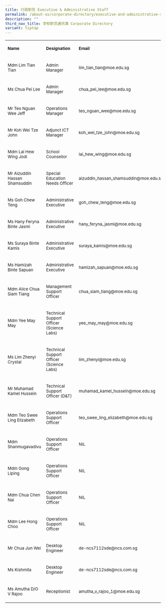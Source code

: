 ```yaml
---
title: 行政职员 Executive & Administrative Staff
permalink: /about-us/corporate-directory/executive-and-administrative-staff/
description: ""
third_nav_title: 学校职员通讯簿 Corporate Directory
variant: tiptap
---
```

<table style="minWidth: 75px">
<colgroup>
<col>
<col>
<col>
</colgroup>
<tbody>
<tr>
<td rowspan="1" colspan="1">
<p><strong><sup>Name</sup></strong>
</p>
</td>
<td rowspan="1" colspan="1">
<p><strong><sup>Designation</sup></strong>
</p>
</td>
<td rowspan="1" colspan="1">
<p><strong><sup>Email</sup></strong>
</p>
</td>
</tr>
<tr>
<td rowspan="1" colspan="1">
<p><sup>Mdm Lim Tian Tian</sup>
</p>
</td>
<td rowspan="1" colspan="1">
<p><sup>Admin Manager</sup>
</p>
</td>
<td rowspan="1" colspan="1">
<p><sup>lim_tian_tian@moe.edu.sg</sup>
</p>
</td>
</tr>
<tr>
<td rowspan="1" colspan="1">
<p><sup>Ms Chua Pei Lee</sup>
</p>
</td>
<td rowspan="1" colspan="1">
<p><sup>Admin Manager</sup>
</p>
</td>
<td rowspan="1" colspan="1">
<p><sup>chua_pei_lee@moe.edu.sg</sup>
</p>
</td>
</tr>
<tr>
<td rowspan="1" colspan="1">
<p><sup>Mr Teo Nguan Wee Jeff</sup>
</p>
</td>
<td rowspan="1" colspan="1">
<p><sup>Operations Manager</sup>
</p>
</td>
<td rowspan="1" colspan="1">
<p><sup>teo_nguan_wee@moe.edu.sg</sup>
</p>
</td>
</tr>
<tr>
<td rowspan="1" colspan="1">
<p><sup>Mr Koh Wei Tze John</sup>
</p>
</td>
<td rowspan="1" colspan="1">
<p><sup>Adjunct ICT Manager</sup>
</p>
</td>
<td rowspan="1" colspan="1">
<p><sup>koh_wei_tze_john@moe.edu.sg</sup>
</p>
</td>
</tr>
<tr>
<td rowspan="1" colspan="1">
<p><sup>Mdm Lai Hew Wing Jodi</sup>
</p>
</td>
<td rowspan="1" colspan="1">
<p><sup>School Counsellor</sup>
</p>
</td>
<td rowspan="1" colspan="1">
<p><sup>lai_hew_wing@moe.edu.sg</sup>
</p>
</td>
</tr>
<tr>
<td rowspan="1" colspan="1">
<p><sup>Mr Aizuddin Hassan Shamsuddin</sup>
</p>
</td>
<td rowspan="1" colspan="1">
<p><sup>Special Education Needs Officer</sup>
</p>
</td>
<td rowspan="1" colspan="1">
<p><sup>aizuddin_hassan_shamsuddin@moe.edu.sg</sup>
</p>
</td>
</tr>
<tr>
<td rowspan="1" colspan="1">
<p><sup>Ms Goh Chew Teng</sup>
</p>
</td>
<td rowspan="1" colspan="1">
<p><sup>Administrative Executive</sup>
</p>
</td>
<td rowspan="1" colspan="1">
<p><sup>goh_chew_teng@moe.edu.sg</sup>
</p>
</td>
</tr>
<tr>
<td rowspan="1" colspan="1">
<p><sup>Ms Hany Feryna Binte Jasmi</sup>
</p>
</td>
<td rowspan="1" colspan="1">
<p><sup>Administrative Executive</sup>
</p>
</td>
<td rowspan="1" colspan="1">
<p><sup>hany_feryna_jasmi@moe.edu.sg</sup>
</p>
</td>
</tr>
<tr>
<td rowspan="1" colspan="1">
<p><sup>Ms Suraya Binte Kamis</sup>
</p>
</td>
<td rowspan="1" colspan="1">
<p><sup>Administrative Executive</sup>
</p>
</td>
<td rowspan="1" colspan="1">
<p><sup>suraya_kamis@moe.edu.sg</sup>
</p>
</td>
</tr>
<tr>
<td rowspan="1" colspan="1">
<p><sup>Ms Hamizah Binte Sapuan</sup>
</p>
</td>
<td rowspan="1" colspan="1">
<p><sup>Administrative Executive</sup>
</p>
</td>
<td rowspan="1" colspan="1">
<p><sup>hamizah_sapuan@moe.edu.sg</sup>
</p>
</td>
</tr>
<tr>
<td rowspan="1" colspan="1">
<p><sup>Mdm Alice Chua Siam Tiang</sup>
</p>
</td>
<td rowspan="1" colspan="1">
<p><sup>Management Support Officer</sup>
</p>
</td>
<td rowspan="1" colspan="1">
<p><sup>chua_siam_tiang@moe.edu.sg</sup>
</p>
</td>
</tr>
<tr>
<td rowspan="1" colspan="1">
<p><sup>Mdm Yee May May</sup>
</p>
</td>
<td rowspan="1" colspan="1">
<p><sup>Technical Support Officer (Science Labs)</sup>
</p>
</td>
<td rowspan="1" colspan="1">
<p><sup>yee_may_may@moe.edu.sg</sup>
</p>
</td>
</tr>
<tr>
<td rowspan="1" colspan="1">
<p><sup>Ms Lim Zhenyi Crystal</sup>
</p>
</td>
<td rowspan="1" colspan="1">
<p><sup>Technical Support Officer (Science Labs)</sup>
</p>
</td>
<td rowspan="1" colspan="1">
<p><sup>lim_zhenyi@moe.edu.sg</sup>
</p>
</td>
</tr>
<tr>
<td rowspan="1" colspan="1">
<p><sup>Mr Muhamad Kamel Hussein</sup>
</p>
</td>
<td rowspan="1" colspan="1">
<p><sup>Technical Support Officer (D&amp;T)</sup>
</p>
</td>
<td rowspan="1" colspan="1">
<p><sup>muhamad_kamel_hussein@moe.edu.sg</sup>
</p>
</td>
</tr>
<tr>
<td rowspan="1" colspan="1">
<p><sup>Mdm Teo Swee Ling Elizabeth</sup>
</p>
</td>
<td rowspan="1" colspan="1">
<p><sup>Operations Support Officer</sup>
</p>
</td>
<td rowspan="1" colspan="1">
<p><sup>teo_swee_ling_elizabeth@moe.edu.sg</sup>
</p>
</td>
</tr>
<tr>
<td rowspan="1" colspan="1">
<p><sup>Mdm Shanmugavadivu</sup>
</p>
</td>
<td rowspan="1" colspan="1">
<p><sup>Operations Support Officer</sup>
</p>
</td>
<td rowspan="1" colspan="1">
<p><sup>NIL</sup>
</p>
</td>
</tr>
<tr>
<td rowspan="1" colspan="1">
<p><sup>Mdm Gong Liping</sup>
</p>
</td>
<td rowspan="1" colspan="1">
<p><sup>Operations Support Officer</sup>
</p>
</td>
<td rowspan="1" colspan="1">
<p><sup>NIL</sup>
</p>
</td>
</tr>
<tr>
<td rowspan="1" colspan="1">
<p><sup>Mdm Chua Chen Nai</sup>
</p>
</td>
<td rowspan="1" colspan="1">
<p><sup>Operations Support Officer</sup>
</p>
</td>
<td rowspan="1" colspan="1">
<p><sup>NIL</sup>
</p>
</td>
</tr>
<tr>
<td rowspan="1" colspan="1">
<p><sup>Mdm Lee Hong Choo</sup>
</p>
</td>
<td rowspan="1" colspan="1">
<p><sup>Operations Support Officer</sup>
</p>
</td>
<td rowspan="1" colspan="1">
<p><sup>NIL</sup>
</p>
</td>
</tr>
<tr>
<td rowspan="1" colspan="1">
<p><sup>Mr Chua Jun Wei</sup>
</p>
</td>
<td rowspan="1" colspan="1">
<p><sup>Desktop Engineer</sup>
</p>
</td>
<td rowspan="1" colspan="1">
<p><sup>de-ncs7112sde@ncs.com.sg</sup>
</p>
</td>
</tr>
<tr>
<td rowspan="1" colspan="1">
<p><sup>Ms Kishmita</sup>
</p>
</td>
<td rowspan="1" colspan="1">
<p><sup>Desktop Engineer</sup>
</p>
</td>
<td rowspan="1" colspan="1">
<p><sup>de-ncs7112sde@ncs.com.sg</sup>
</p>
</td>
</tr>
<tr>
<td rowspan="1" colspan="1">
<p><sup>Ms Amutha D/O V Rajoo</sup>
</p>
</td>
<td rowspan="1" colspan="1">
<p><sup>Receptionist</sup>
</p>
</td>
<td rowspan="1" colspan="1">
<p><sup>amutha_v_rajoo_1@moe.edu.sg</sup>
</p>
</td>
</tr>
</tbody>
</table>
<p></p>
<p></p>